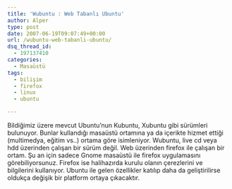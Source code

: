```yaml
---
title: 'Wubuntu : Web Tabanlı Ubuntu'
author: Alper
type: post
date: 2007-06-19T09:07:49+00:00
url: /wubuntu-web-tabanli-ubuntu/
dsq_thread_id:
  - 197137410
categories:
  - Masaüstü
tags:
  - bilişim
  - firefox
  - linux
  - ubuntu

---
```

Bildiğimiz üzere mevcut Ubuntu&#8217;nun Kubuntu, Xubuntu gibi sürümleri bulunuyor. Bunlar kullandığı masaüstü ortamına ya da içerikte hizmet ettiği (multimedya, eğitim vs..) ortama göre isimleniyor. Wubuntu, live cd veya hdd üzerinden çalışan bir sürüm değil. Web üzerinden firefox ile çalışan bir ortam. Şu an için sadece Gnome masaüstü ile firefox uygulamasını görebiliyorsunuz. Firefox ise halihazırda kurulu olanın çerezlerini ve bilgilerini kullanıyor. Ubuntu ile gelen özellikler katılıp daha da geliştirilirse oldukça değişik bir platform ortaya çıkacaktır.